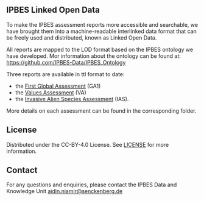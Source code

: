 ## IPBES Linked Open Data

To make the IPBES assessment reports more accessible and searchable, we have brought them into a machine-readable interlinked data format that can be freely used and distributed, known as Linked Open Data.

All reports are mapped to the LOD format based on the IPBES ontology we have developed. Mor information about the ontology can be found at: https://github.com/IPBES-Data/IPBES_Ontology

Three reports are available in ttl format to date:
- the [First Global Assessment](https://github.com/IPBES-Data/IPBES_LOD/blob/main/Global%20Assessment%201/README_GA1.md) (GA1)
- the [Values Assessment](https://github.com/IPBES-Data/IPBES_LOD/tree/main/Values%20Assessment) (VA)
- the [Invasive Alien Species Assessment](https://github.com/IPBES-Data/IPBES_LOD/tree/main/Invasive%20Alien%20Species%20Assessment) (IAS).

More details on each assessment can be found in the corresponding folder.


## License

Distributed under the CC-BY-4.0 License. See [LICENSE](https://github.com/IPBES-Data/IPBES_LOD/blob/main/LICENSE) for more information.


## Contact

For any questions and enquiries, please contact the IPBES Data and Knowledge Unit <aidin.niamir@senckenberg.de>